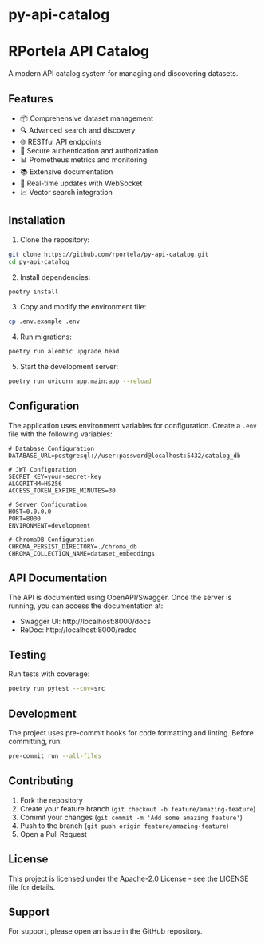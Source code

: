 # py-api-catalog
# RPortela API Catalog

A modern API catalog system for managing and discovering datasets.

## Features

- 📦 Comprehensive dataset management
- 🔍 Advanced search and discovery
- 🌐 RESTful API endpoints
- 🔐 Secure authentication and authorization
- 📊 Prometheus metrics and monitoring
- 📚 Extensive documentation
- 🔄 Real-time updates with WebSocket
- 📈 Vector search integration

## Installation

1. Clone the repository:
```bash
git clone https://github.com/rportela/py-api-catalog.git
cd py-api-catalog
```

2. Install dependencies:
```bash
poetry install
```

3. Copy and modify the environment file:
```bash
cp .env.example .env
```

4. Run migrations:
```bash
poetry run alembic upgrade head
```

5. Start the development server:
```bash
poetry run uvicorn app.main:app --reload
```

## Configuration

The application uses environment variables for configuration. Create a `.env` file with the following variables:

```env
# Database Configuration
DATABASE_URL=postgresql://user:password@localhost:5432/catalog_db

# JWT Configuration
SECRET_KEY=your-secret-key
ALGORITHM=HS256
ACCESS_TOKEN_EXPIRE_MINUTES=30

# Server Configuration
HOST=0.0.0.0
PORT=8000
ENVIRONMENT=development

# ChromaDB Configuration
CHROMA_PERSIST_DIRECTORY=./chroma_db
CHROMA_COLLECTION_NAME=dataset_embeddings
```

## API Documentation

The API is documented using OpenAPI/Swagger. Once the server is running, you can access the documentation at:

- Swagger UI: http://localhost:8000/docs
- ReDoc: http://localhost:8000/redoc

## Testing

Run tests with coverage:
```bash
poetry run pytest --cov=src
```

## Development

The project uses pre-commit hooks for code formatting and linting. Before committing, run:
```bash
pre-commit run --all-files
```

## Contributing

1. Fork the repository
2. Create your feature branch (`git checkout -b feature/amazing-feature`)
3. Commit your changes (`git commit -m 'Add some amazing feature'`)
4. Push to the branch (`git push origin feature/amazing-feature`)
5. Open a Pull Request

## License

This project is licensed under the Apache-2.0 License - see the LICENSE file for details.

## Support

For support, please open an issue in the GitHub repository.
